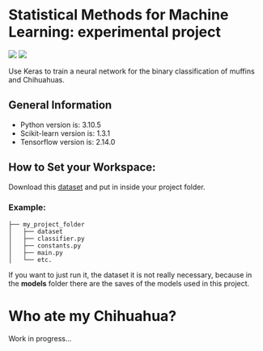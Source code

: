 # Statistical Methods for Machine Learning: experimental project
<img src="https://img.shields.io/badge/PyCharm-000000.svg?&style=for-the-badge&logo=PyCharm&logoColor=white"> <img src="https://img.shields.io/badge/Python-3776AB?style=for-the-badge&logo=python&logoColor=white">

Use Keras to train a neural network for the binary classification of muffins and Chihuahuas.

## General Information

- Python version is: 3.10.5
- Scikit-learn version is: 1.3.1
- Tensorflow version is: 2.14.0

## How to Set your Workspace:
Download this [dataset](https://www.kaggle.com/datasets/samuelcortinhas/muffin-vs-chihuahua-image-classification)
and put in inside your project folder.

### Example:
```
├── my_project_folder
│   ├── dataset
│   ├── classifier.py
│   ├── constants.py
│   ├── main.py
│   └── etc.
```

If you want to just run it, the dataset it is not really necessary,
because in the **models** folder there are the saves of the models used in this project.

# Who ate my Chihuahua?
Work in progress...
